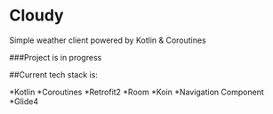 # Cloudy
Simple weather client powered by Kotlin &amp; Coroutines

###Project is in progress

##Current tech stack is: 

*Kotlin
*Coroutines
*Retrofit2
*Room
*Koin
*Navigation Component
*Glide4

